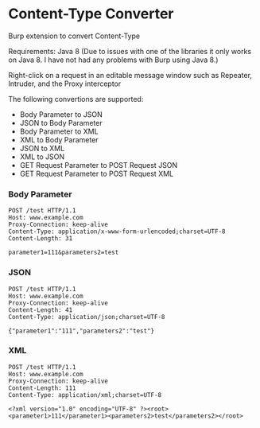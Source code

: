 Content-Type Converter
=========

Burp extension to convert Content-Type

Requirements: Java 8 (Due to issues with one of the libraries it only works on Java 8. I have not had any problems with Burp using Java 8.)

Right-click on a request in an editable message window such as Repeater, Intruder, and the Proxy interceptor

The following convertions are supported:

* Body Parameter to JSON
* JSON to Body Parameter
* Body Parameter to XML
* XML to Body Parameter
* JSON to XML
* XML to JSON
* GET Request Parameter to POST Request JSON
* GET Request Parameter to POST Request XML

### Body Parameter

```http request
POST /test HTTP/1.1
Host: www.example.com
Proxy-Connection: keep-alive
Content-Type: application/x-www-form-urlencoded;charset=UTF-8
Content-Length: 31

parameter1=111&parameters2=test
```

### JSON

```http request
POST /test HTTP/1.1
Host: www.example.com
Proxy-Connection: keep-alive
Content-Length: 41
Content-Type: application/json;charset=UTF-8

{"parameter1":"111","parameters2":"test"}
```

### XML
```http request
POST /test HTTP/1.1
Host: www.example.com
Proxy-Connection: keep-alive
Content-Length: 111
Content-Type: application/xml;charset=UTF-8

<?xml version="1.0" encoding="UTF-8" ?><root><parameter1>111</parameter1><parameters2>test</parameters2></root>
```
